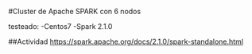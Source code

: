 #Cluster de Apache SPARK con 6 nodos

testeado:
-Centos7
-Spark 2.1.0


##Actividad
https://spark.apache.org/docs/2.1.0/spark-standalone.html
